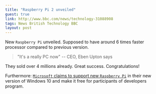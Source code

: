 ```yaml
---
title: "Raspberry Pi 2 unveiled"
guest: true
link: http://www.bbc.com/news/technology-31088908
tags: News British Technology BBC
layout: post
---
```


New `Raspberry Pi` unveiled. Supposed to have around 6 times faster processor compared to previous version.

> "It's a really PC now" -- CEO, Eben Upton says

They sold over 4 millions already.
Great success. Congratulations!

Furthermore: [`Microsoft` claims to support new `Raspberry Pi`](https://dev.windows.com/en-us/featured/raspberrypi2support) in their new version of Windows 10 and make it free for participants of developers program. 